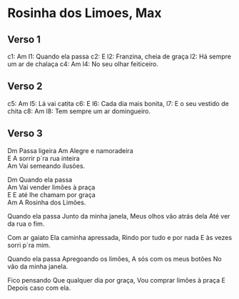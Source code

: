 # Rosinha dos Limoes, Max

## Verso 1

c1: Am
l1: Quando ela passa 
c2:                E
l2: Franzina, cheia de graça
l2: Há sempre um ar de chalaça
c4:                 Am
l4: No seu olhar feiticeiro.  

## Verso 2

c5: Am
l5: Lá vai catita 
c6:                 E
l6: Cada dia mais bonita,
l7: E o seu vestido de chita
c8:                 Am
l8: Tem sempre um ar domingueiro. 

## Verso 3

Dm
Passa ligeira 
        Am
Alegre e namoradeira  
                E
A sorrir p´ra rua inteira  
                Am
Vai semeando ilusões. 


Dm
Quando ela passa  
                Am
Vai vender limões à praça  
                E
E até lhe chamam por graça  
                Am
A Rosinha dos Limões.  

Quando ela passa
Junto da minha janela,
Meus olhos vão atrás dela
Até ver da rua o fim.

Com ar gaiato
Ela caminha apressada,
Rindo por tudo e por nada
E às vezes sorri p´ra mim.

Quando ela passa
Apregoando os limões,
A sós com os meus botões
No vão da minha janela.

Fico pensando
Que qualquer dia por graça,
Vou comprar limões à praça
E Depois caso com ela.